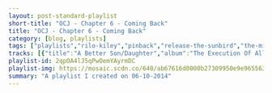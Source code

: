 ```yaml
---
layout: post-standard-playlist
short-title: "OCJ - Chapter 6 - Coming Back"
title: "OCJ - Chapter 6 - Coming Back"
category: [blog, playlists]
tags: ["playlists","rilo-kiley","pinback","release-the-sunbird","the-middle-east","someone-still-loves-you-boris-yeltsin","the-long-winters","mock-orange","judy-collins","animal-collective","ambulance-ltd","cults","arcade-fire","norfolk-&-western","fleet-foxes","nico","mock-orange","nada-surf","noah-and-the-whale","rilo-kiley","jimmy-eat-world","ok-go","conor-oberst","doug-cloud-&-county-line","ramones","the-starting-line","rancid","iggy-pop","cake","jake-bugg","rogue-wave","generationals","mock-orange","bright-eyes"]
tracks: [{"title":"A Better Son/Daughter","album":"The Execution Of All Things","artists":"Rilo Kiley"},{"title":"Proceed to Memory","album":"Information Retrieved","artists":"Pinback"},{"title":"Always Like The Son","album":"Come Back To Us","artists":"Release The Sunbird"},{"title":"Blood","album":"The Recordings of the Middle East","artists":"The Middle East"},{"title":"I Am Warm & Powerful","album":"Broom","artists":"Someone Still Loves You Boris Yeltsin"},{"title":"Clouds","album":"Putting the Days to Bed","artists":"The Long Winters"},{"title":"Feel It Now","album":"Disguised As Ghosts","artists":"Mock Orange"},{"title":"Both Sides Now","album":"The Very Best Of Judy Collins","artists":"Judy Collins"},{"title":"My Girls","album":"Merriweather Post Pavilion","artists":"Animal Collective"},{"title":"Heavy Lifting","album":"LP","artists":"Ambulance LTD"},{"title":"Keep Your Head Up","album":"Static","artists":"Cults"},{"title":"Wasted Hours","album":"The Suburbs","artists":"Arcade Fire"},{"title":"Hiding Home","album":"Dinero Severo","artists":"Norfolk & Western"},{"title":"Helplessness Blues","album":"Helplessness Blues","artists":"Fleet Foxes"},{"title":"These Days","album":"Chelsea Girl","artists":"Nico"},{"title":"Stop and Go","album":"Disguised As Ghosts","artists":"Mock Orange"},{"title":"Are You Lightning?","album":"Lucky","artists":"Nada Surf"},{"title":"Blue Skies","album":"The First Days Of Spring","artists":"Noah And The Whale"},{"title":"More Adventurous","album":"More Adventurous (U.S. Release)","artists":"Rilo Kiley"},{"title":"The Middle","album":"Bleed American","artists":"Jimmy Eat World"},{"title":"This Too Shall Pass","album":"Of the Blue Colour of the Sky (Extra Nice Edition)","artists":"OK Go"},{"title":"I Don't Want to Die (In the Hospital)","album":"Conor Oberst","artists":"Conor Oberst"},{"title":"Come Back Little Darlin'","album":"Appalachian Rain","artists":"Doug Cloud & County Line"},{"title":"Judy Is A Punk - Remastered Version","album":"Ramones: Expanded And Remastered","artists":"Ramones"},{"title":"Almost There, Going Nowhere","album":"Say It Like You Mean It","artists":"The Starting Line"},{"title":"Fall Back Down","album":"Indestructible","artists":"Rancid"},{"title":"Lust For Life","album":"Lust For Life","artists":"Iggy Pop"},{"title":"Shadow Stabbing","album":"Comfort Eagle","artists":"Cake"},{"title":"Lightning Bolt","album":"Jake Bugg","artists":"Jake Bugg"},{"title":"College","album":"Nightingale Floors (Deluxe Version)","artists":"Rogue Wave"},{"title":"Put a Light On","album":"Heza","artists":"Generationals"},{"title":"Twelve O'clock Call","album":"The Record Play","artists":"Mock Orange"},{"title":"Jejune Stars","album":"The People's Key","artists":"Bright Eyes"}]
playlist-id: 2qpOA4lJ5qPwOemYAyrmDC
playlist-img: https://mosaic.scdn.co/640/ab67616d0000b27309950e9e9655633bc46cdc99ab67616d0000b27315d01f89c4963e1bbb495697ab67616d0000b273a53dca28fe04fd770de134e9ab67616d0000b273d57cf877acf3fdcd907eb4db
summary: "A playlist I created on 06-10-2014"
---
```

